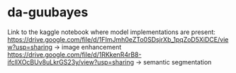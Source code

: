 # da-guubayes
Link to the kaggle notebook where model implementations are present:
https://drive.google.com/file/d/1FImJmh0eZTo0SDsjrXb_1pqZoD5XiDCE/view?usp=sharing -> image enhancement
https://drive.google.com/file/d/1RKkenR4rB8-ifclIXOcBUv8uLkrGS23y/view?usp=sharing -> semantic segmentation
